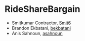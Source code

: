 # RideShareBargain


- Smitkumar Contractor, [Smit6](https://github.com/Smit6)
- Brandon Ekbatani, [bekbatani](https://github.com/brandonekbatani)
- Anis Sahnoun, [asahnoun](https://github.com/asahnoun)
